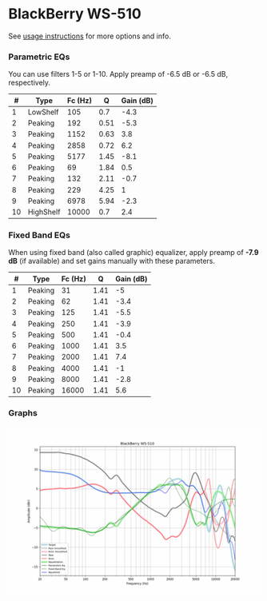 # BlackBerry WS-510
See [usage instructions](https://github.com/jaakkopasanen/AutoEq#usage) for more options and info.

### Parametric EQs
You can use filters 1-5 or 1-10. Apply preamp of -6.5 dB or -6.5 dB, respectively.

|   # | Type      |   Fc (Hz) |    Q |   Gain (dB) |
|-----|-----------|-----------|------|-------------|
|   1 | LowShelf  |       105 | 0.7  |        -4.3 |
|   2 | Peaking   |       192 | 0.51 |        -5.3 |
|   3 | Peaking   |      1152 | 0.63 |         3.8 |
|   4 | Peaking   |      2858 | 0.72 |         6.2 |
|   5 | Peaking   |      5177 | 1.45 |        -8.1 |
|   6 | Peaking   |        69 | 1.84 |         0.5 |
|   7 | Peaking   |       132 | 2.11 |        -0.7 |
|   8 | Peaking   |       229 | 4.25 |         1   |
|   9 | Peaking   |      6978 | 5.94 |        -2.3 |
|  10 | HighShelf |     10000 | 0.7  |         2.4 |

### Fixed Band EQs
When using fixed band (also called graphic) equalizer, apply preamp of **-7.9 dB** (if available) and set gains manually with these parameters.

|   # | Type    |   Fc (Hz) |    Q |   Gain (dB) |
|-----|---------|-----------|------|-------------|
|   1 | Peaking |        31 | 1.41 |        -5   |
|   2 | Peaking |        62 | 1.41 |        -3.4 |
|   3 | Peaking |       125 | 1.41 |        -5.5 |
|   4 | Peaking |       250 | 1.41 |        -3.9 |
|   5 | Peaking |       500 | 1.41 |        -0.4 |
|   6 | Peaking |      1000 | 1.41 |         3.5 |
|   7 | Peaking |      2000 | 1.41 |         7.4 |
|   8 | Peaking |      4000 | 1.41 |        -1   |
|   9 | Peaking |      8000 | 1.41 |        -2.8 |
|  10 | Peaking |     16000 | 1.41 |         5.6 |

### Graphs
![](./BlackBerry%20WS-510.png)
